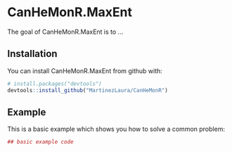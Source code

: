 
<!-- README.md is generated from README.Rmd. Please edit that file -->
CanHeMonR.MaxEnt
================

The goal of CanHeMonR.MaxEnt is to ...

Installation
------------

You can install CanHeMonR.MaxEnt from github with:

``` r
# install.packages("devtools")
devtools::install_github("MartinezLaura/CanHeMonR")
```

Example
-------

This is a basic example which shows you how to solve a common problem:

``` r
## basic example code
```
